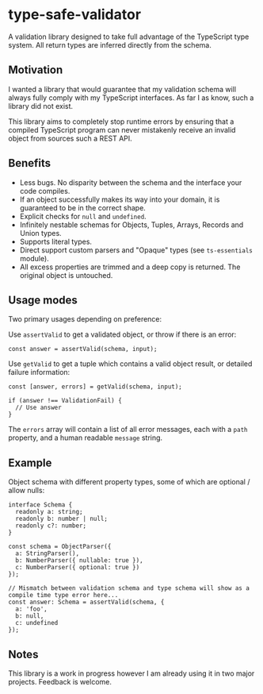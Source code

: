 # type-safe-validator

A validation library designed to take full advantage of the TypeScript type system. All return types are inferred directly from the schema.

## Motivation

I wanted a library that would guarantee that my validation schema will always fully comply with my TypeScript interfaces. As far I as know, such a library did not exist.

This library aims to completely stop runtime errors by ensuring that a compiled TypeScript program can never mistakenly receive an invalid object from sources such a REST API.

## Benefits

- Less bugs. No disparity between the schema and the interface your code compiles.
- If an object successfully makes its way into your domain, it is guaranteed to be in the correct shape.
- Explicit checks for `null` and `undefined`.
- Infinitely nestable schemas for Objects, Tuples, Arrays, Records and Union types.
- Supports literal types.
- Direct support custom parsers and "Opaque" types (see `ts-essentials` module).
- All excess properties are trimmed and a deep copy is returned. The original object is untouched.

## Usage modes

Two primary usages depending on preference:

Use `assertValid` to get a validated object, or throw if there is an error:

    const answer = assertValid(schema, input);

Use `getValid` to get a tuple which contains a valid object result, or detailed failure information:

    const [answer, errors] = getValid(schema, input);

    if (answer !== ValidationFail) {
      // Use answer
    }

The `errors` array will contain a list of all error messages, each with a `path` property, and a human readable `message` string.

## Example

Object schema with different property types, some of which are optional / allow nulls:

    interface Schema {
      readonly a: string;
      readonly b: number | null;
      readonly c?: number;
    }

    const schema = ObjectParser({
      a: StringParser(),
      b: NumberParser({ nullable: true }),
      c: NumberParser({ optional: true })
    });

    // Mismatch between validation schema and type schema will show as a compile time type error here...
    const answer: Schema = assertValid(schema, {
      a: 'foo',
      b: null,
      c: undefined
    });

## Notes

This library is a work in progress however I am already using it in two major projects. Feedback is welcome.
